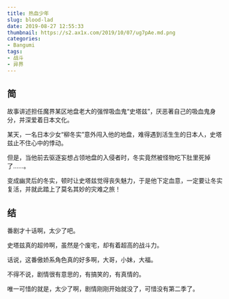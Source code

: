 ```yaml
---
title: 热血少年
slug: blood-lad
date: 2019-08-27 12:55:33
thumbnail: https://s2.ax1x.com/2019/10/07/ug7pAe.md.png
categories:
- Bangumi
tags:
- 战斗
- 异界
---
```


## 简

故事讲述担任魔界某区地盘老大的强悍吸血鬼“史塔兹”，厌恶著自己的吸血鬼身分，并深爱着日本文化。

某天，一名日本少女“柳冬实”意外闯入他的地盘，难得遇到活生生的日本人，史塔兹止不住心中的悸动。

但是，当他前去驱逐妄想占领地盘的入侵者时，冬实竟然被怪物吃下肚里死掉了……。

变成幽灵后的冬实，顿时让史塔兹觉得丧失魅力，于是他下定血意，一定要让冬实复活，并就此踏上了莫名其妙的灾难之旅！

## 结

番剧才十话啊，太少了吧。

史塔兹真的超帅啊，虽然是个废宅，却有着超高的战斗力。

话说，这番傲娇系角色真的好多啊，大哥，小妹，大福。

不得不说，剧情很有意思的，有搞笑的，有真情的。

唯一可惜的就是，太少了啊，剧情刚刚开始就没了，可惜没有第二季了。
